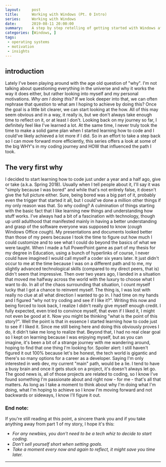 ```yaml
---
layout:     post
title:      Working with Windows (Pt. 0 Intro)
series:     Working with Windows
date:       2019-08-11 20:00:00
summary:    A step by step retelling of getting started with Windows after using only Linux
categories: [Windows, ]
tags:
 - operating systems
 - motivation
 - insights
---
```



## introduction
Lately I've been playing around with the age old question of "why". I'm not talking about questioning everything in the universe and why it works the way it does either, but rather looking into myself and my personal motivations. *Why am I doing this?* If we look deeper into that, we can often rephrase that question to what am I hoping to achieve by doing this? Once the goal is a little bit clearer, we can start looking at the how. All of this may seem obvious and in a way, it really is, but we don't always take enough time to reflect on it, or at least I don't. Looking back on my journey so far, I definitely feel like I've learned a lot. At the same time, I never truly took the time to make a solid game plan when I started learning how to code and I could've likely achieved a lot more if I did. So in an effort to take a step back so I can move forward more efficiently, this series offers a look at some of the big WHY's in my coding journey and HOW that influenced the path I took. 

## The very first why

I decided to start learning how to code just under a year and a half ago, give or take (a.k.a. Spring 2018). Usually when I tell people about it, I'll say it was "simply because I was bored" and while that's not entirely false, it doesn't give the full picture either. Sure, being bored was a big part of it, probably even the trigger that started it all, but I could've done a million other things if my only reason was that. So why coding? A culmination of things starting with the basic fact that I like learning new things and understanding how stuff works. I've always had a bit of a fascination with technology, though up until adulthood that manifested mainly in having a better understanding and grasp of the software everyone was supposed to know (*cough*  Windows Office *cough*). My presentations and documents looked better than those of my peers because I took the time to figure out how much I could customize and to see what I could do beyond the basics of what we were taught. When I made a full PowerPoint game as part of my thesis for my degree in Education, using a bunch of hyperlinks of course, I never could have imagined I would call myself a coder six years later. It just didn't occur to me at the time because I was on a different path and to me, my slightly advanced technological skills (compared to my direct peers, that is) didn't seem that impressive. Then over two years ago, I landed in a situation that moved me halfway across the world with the luxury to choose what I want to do. In all of the chaos surrounding that situation, I count myself lucky that I got a chance to reinvent myself. The thing is, I was lost with really no clue at all what direction I wanted to go in. I had time on my hands and I figured "why not try coding and see if I like it?". Writing this now and being forced to look back, I realize I didn't really give myself enough credit. I fully expected, even tried to convince myself, that even if I liked it, I might not even be good at it. Now you might be thinking "what is the point of this story?". Well the point is that in essence I started learning how to code just to see if I liked it. Since me still being here and doing this obviously proves I do, it didn't take me long to realize that. Beyond that, I had no real clear goal so I kept on learning because I was enjoying myself, but as you can imagine, it's been a bit of a strange journey with me wandering around, hoping to find that one thing I'm looking for.  Spoiler alert: I still haven't figured it out 100% because let's be honest, the tech world is gigantic and there's so many options for a career as a developer. Saying I'm only interested in web dev, my current "main" path, would be a lie. I tend to have a busy brain and once it gets stuck on a project, it's doesn't always let go. The good news is, all of those projects are related to coding, so I know I've found something I'm passionate about and right now - for me - that's all that matters. As long as I take a moment to think about why I'm doing what I'm doing, what I'm hoping to achieve so I know I'm moving forward and not backwards or sideways, I know I'll figure it out.

### End note:

If you're still reading at this point, a sincere thank you and if you take anything away from part 1 of my story, I hope it's this: 
- *For any newbies, you don't need to be a tech whiz to decide to start coding.*
- *Don't sell yourself short when setting goals.*
- *Take a moment every now and again to reflect, it might save you time later.*
 
----------------------------